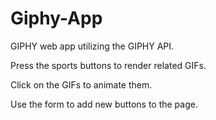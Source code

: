 # Giphy-App

GIPHY web app utilizing the GIPHY API.

Press the sports buttons to render related GIFs.

Click on the GIFs to animate them.

Use the form to add new buttons to the page.